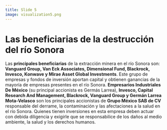 ```yaml
---
title: Slide 5
image: visualization5.png
---
```


# Las beneficiarias de la destrucción del río Sonora

Las **principales beneficiarias** de la extracción minera en el río Sonora son: **Vanguard Group, Van Eck Associates, Dimensional Fund, Blackrock, Invesco, Konwave y Mirae Asset Global Investments**. Este grupo de empresas y fondos de inversión aportan capital y obtienen ganancias de la mayoría de empresas presentes en el río Sonora. **Empresarios Industriales De México** (su principal accionista es Germás Larrea), **Invesco, Capital Research And Management, Blackrock, Vanguard Group y Germán Larrea Mota-Velasco** son los principales accionistas de **Grupo México SAB de CV** responsable del derrame, la contaminación y las afectaciones a la salud en el río Sonora. Quienes tienen inversiones en esta empresa deben actuar con debida diligencia y exigirle que se responsabilice de los daños al medio ambiente, la salud y los derechos humanos.
